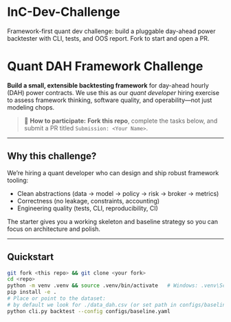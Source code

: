 # InC-Dev-Challenge
Framework-first quant dev challenge: build a pluggable day-ahead power backtester with CLI, tests, and OOS report. Fork to start and open a PR.
# Quant DAH Framework Challenge

**Build a small, extensible backtesting framework** for day-ahead hourly (DAH) power contracts. We use this as our *quant developer* hiring exercise to assess framework thinking, software quality, and operability—not just modeling chops.

> 📣 **How to participate:** **Fork this repo**, complete the tasks below, and submit a PR titled `Submission: <Your Name>`.

---

## Why this challenge?
We’re hiring a quant developer who can design and ship robust framework tooling:
- Clean abstractions (data → model → policy → risk → broker → metrics)
- Correctness (no leakage, constraints, accounting)
- Engineering quality (tests, CLI, reproducibility, CI)

The starter gives you a working skeleton and baseline strategy so you can focus on architecture and polish.

---

## Quickstart
```bash
git fork <this repo> && git clone <your fork>
cd <repo>
python -m venv .venv && source .venv/bin/activate   # Windows: .venv\Scripts\activate
pip install -e .
# Place or point to the dataset:
# by default we look for ./data_dah.csv (or set path in configs/baseline.yaml)
python cli.py backtest --config configs/baseline.yaml
